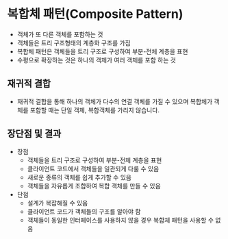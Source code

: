 # 복합체 패턴(Composite Pattern)
- 객체가 또 다른 객체를 포함하는 것
- 객체들은 트리 구조형태의 계층화 구조를 가짐
- 복합체 패턴은 객체들을 트리 구조로 구성하여 부분-전체 계층을 표현
- 수평으로 확장하는 것은 하나의 객체가 여러 객체를 포함 하는 것

## 재귀적 결합
- 재귀적 결합을 통해 하나의 객체가 다수의 연결 객체를 가질 수 있으며 복합체가 객체를 포함할 때는 단일 객체, 
복합객체를 가리지 않습니다.

## 장단점 및 결과
- 장점
    - 객체들을 트리 구조로 구성하여 부분-전체 계층을 표현
    - 클라이언트 코드에서 객체들을 일관되게 다룰 수 있음
    - 새로운 종류의 객체를 쉽게 추가할 수 있음
    - 객체들을 자유롭게 조합하여 복합 객체를 만들 수 있음
- 단점
    - 설계가 복잡해질 수 있음
    - 클라이언트 코드가 객체들의 구조를 알아야 함
    - 객체들이 동일한 인터페이스를 사용하지 않을 경우 복합체 패턴을 사용할 수 없음